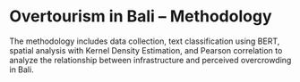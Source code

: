 # Overtourism in Bali – Methodology

The methodology includes data collection, text classification using BERT, spatial analysis with Kernel Density Estimation, and Pearson correlation to analyze the relationship between infrastructure and perceived overcrowding in Bali.
